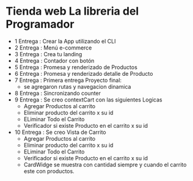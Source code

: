 # Tienda web La libreria del Programador
- 1 Entrega : Crear la App utilizando el CLI
- 2 Entrega : Menú e-commerce
- 3 Entrega : Crea tu landing
- 4 Entrega : Contador con botón
- 5 Entrega : Promesa y renderizado de Productos
- 6 Entrega : Promesa y renderizado detalle de Producto
- 7 Entrega : Primera entrega Proyecto final:
   - se agregaron rutas y navegacion dinamica
- 8 Entrega : Sincronizando counter  
- 9 Entrega : Se creo contextCart con las siguientes Logicas
     - Agregar Productos al carrito 
     - Eliminar producto del carrito x su id
     - ELiminar Todo el Carrito 
     - Verificador si existe Producto en el carrito x su id   
- 10 Entrega : Se creo Vista de Carrito
     - Agregar Productos al carrito 
     - Eliminar producto del carrito x su id
     - ELiminar Todo el Carrito 
     - Verificador si existe Producto en el carrito x su id 
     - CardWidge se muestra con cantidad siempre 
       y cuando el carrito este con productos.   